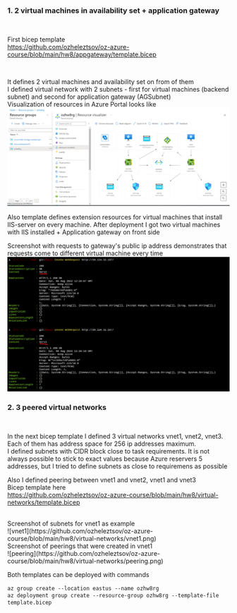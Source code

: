 ### 1. 2 virtual machines in availability set + application gateway
<br />

First bicep template
<br />
https://github.com/ozheleztsov/oz-azure-course/blob/main/hw8/appgateway/template.bicep

<br />

It defines 2 virtual machines and availability set on from of them
<br />
I defined virtual network with 2 subnets - first for virtual machines (backend subnet) and second for application gateway (AGSubnet)
<br />
Visualization of resources in Azure Portal looks like
<br />
![appgateway](https://github.com/ozheleztsov/oz-azure-course/blob/main/hw8/appgateway/resource-visualizer.png)

Also template defines extension resources for virtual machines that install IIS-server on every machine.
After deployment I got two virtual machines with IIS installed + Application gateway on front side
<br />

Screenshot with requests to gateway's public ip address demonstrates that requests come to different virtual machine every time
<br />
![requests](https://github.com/ozheleztsov/oz-azure-course/blob/main/hw8/appgateway/requests.png)

### 2. 3 peered virtual networks
<br />

In the next bicep template I defined 3 virtual networks vnet1, vnet2, vnet3. Each of them has address space  for 256 ip addresses maximum.
<br />
I defined subnets with CIDR block close to task requirements. It is not always possible to stick to exact values because Azure reservers 5 addresses, but I tried to define subnets as close to requiremens as possible

Also I defined peering between vnet1 and vnet2, vnet1  and vnet3
<br />
Bicep template here
<br />
https://github.com/ozheleztsov/oz-azure-course/blob/main/hw8/virtual-networks/template.bicep

<br />
Screenshot of subnets for vnet1 as example
<br />
![vnet1](https://github.com/ozheleztsov/oz-azure-course/blob/main/hw8/virtual-networks/vnet1.png)
<br />
Screenshot of peerings that were created in vnet1
<br />
![peering](https://github.com/ozheleztsov/oz-azure-course/blob/main/hw8/virtual-networks/peering.png)

Both templates can be deployed with commands
<br />
```
az group create --location eastus --name ozhw8rg
az deployment group create --resource-group ozhw8rg --template-file template.bicep
```

